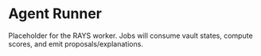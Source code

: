 # Agent Runner

Placeholder for the RAYS worker. Jobs will consume vault states, compute scores, and emit proposals/explanations.
